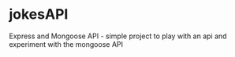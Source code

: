 # jokesAPI
Express and Mongoose API -
simple project to play with an api and experiment with the mongoose API
